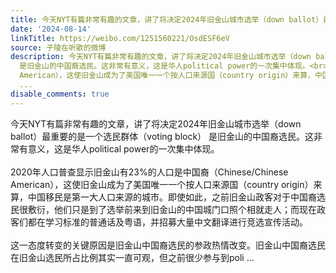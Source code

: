 ```yaml
---
title: 今天NYT有篇非常有趣的文章，讲了将决定2024年旧金山城市选举（down ballot）最重要的是一个选民群体（voting block） 是旧金山的中国裔选民。这非常有意义，这...
date: '2024-08-14'
linkTitle: https://weibo.com/1251560221/OsdESF6eV
source: 子陵在听歌的微博
description: 今天NYT有篇非常有趣的文章，讲了将决定2024年旧金山城市选举（down ballot）最重要的是一个选民群体（voting block）
  是旧金山的中国裔选民。这非常有意义，这是华人political power的一次集中体现。<br><br>2020年人口普查显示旧金山有23%的人口是中国裔（Chinese/Chinese
  American），这使旧金山成为了美国唯一一个按人口来源国（country origin）来算，中国移民是第一大人口来源的城市。即使如此，之前旧金山政客对于中国裔选民很敷衍，他们只是到了选举前来到旧金山的中国城门口照个相就走人；而现在政客们都在学习标准的普通话及粤语，并招募大量中文翻译进行竞选宣传活动。<br><br>这一态度转变的关键原因是旧金山中国裔选民的参政热情改变。旧金山中国裔选民在旧金山选民所占比例其实一直可观，但之前很少参与到poli
  ...
disable_comments: true
---
```

今天NYT有篇非常有趣的文章，讲了将决定2024年旧金山城市选举（down ballot）最重要的是一个选民群体（voting block） 是旧金山的中国裔选民。这非常有意义，这是华人political power的一次集中体现。<br><br>2020年人口普查显示旧金山有23%的人口是中国裔（Chinese/Chinese American），这使旧金山成为了美国唯一一个按人口来源国（country origin）来算，中国移民是第一大人口来源的城市。即使如此，之前旧金山政客对于中国裔选民很敷衍，他们只是到了选举前来到旧金山的中国城门口照个相就走人；而现在政客们都在学习标准的普通话及粤语，并招募大量中文翻译进行竞选宣传活动。<br><br>这一态度转变的关键原因是旧金山中国裔选民的参政热情改变。旧金山中国裔选民在旧金山选民所占比例其实一直可观，但之前很少参与到poli ...